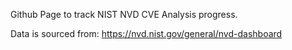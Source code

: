 Github Page to track NIST NVD CVE Analysis progress.

Data is sourced from: https://nvd.nist.gov/general/nvd-dashboard
